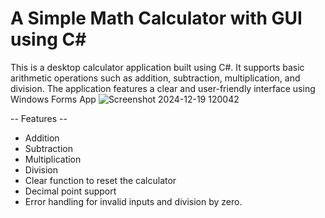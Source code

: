 # A Simple Math Calculator with GUI using C#

This is a desktop calculator application built using C#. It supports basic arithmetic operations such as addition, subtraction, multiplication, and division. 
The application features a clear and user-friendly interface using Windows Forms App
![Screenshot 2024-12-19 120042](https://github.com/user-attachments/assets/96e7500f-8a88-4e63-9a14-295696038845)


-- Features --
* Addition
* Subtraction
* Multiplication
* Division
* Clear function to reset the calculator
* Decimal point support
* Error handling for invalid inputs and division by zero.

